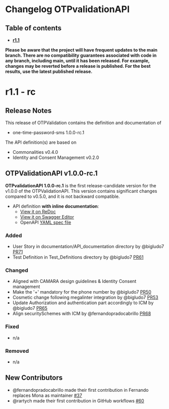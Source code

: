 # Changelog OTPvalidationAPI


## Table of contents

- **[r1.1](#r11)**


**Please be aware that the project will have frequent updates to the main branch. There are no compatibility guarantees associated with code in any branch, including main, until it has been released. For example, changes may be reverted before a release is published. For the best results, use the latest published release.**



# r1.1 - rc

## Release Notes

This release of OTPValidation contains the definition and documentation of
* one-time-password-sms 1.0.0-rc.1

The API definition(s) are based on
* Commonalities v0.4.0
* Identity and Consent Management v0.2.0


## OTPValidationAPI v1.0.0-rc.1


**OTPvalidationAPI 1.0.0-rc.1** is the first release-candidate version for the v1.0.0 of the OTPValidationAPI.
This version contains significant changes compared to v0.5.0, and it is not backward compatible.

- API definition **with inline documentation**:
  - [View it on ReDoc](https://redocly.github.io/redoc/?url=https://raw.githubusercontent.com/camaraproject/OTPvalidationAPI/r1.1/code/API_definitions/one-time-password-sms.yaml&nocors)
  - [View it on Swagger Editor](https://editor.swagger.io/?url=https://raw.githubusercontent.com/camaraproject/OTPvalidationAPI/r1.1/code/API_definitions/one-time-password-sms.yaml)
  - OpenAPI [YAML spec file](https://github.com/camaraproject/OTPvalidationAPI/blob/r1.1/code/API_definitions/one-time-password-sms.yaml)
    

### Added

* User Story in documentation/API_documentation directory by @bigludo7 [PR71](https://github.com/camaraproject/OTPvalidationAPI/pull/71)
* Test Definition in Test_Definitions directory by @bigludo7 [PR61](https://github.com/camaraproject/OTPvalidationAPI/pull/61)

### Changed

* Aligned with CAMARA design guidelines & Identity Consent management
* Make the '+' mandatory for the phone number by @bigludo7 [PR50](https://github.com/camaraproject/OTPvalidationAPI/pull/50)
* Cosmetic change following megalinter integration by @bigludo7 [PR53](https://github.com/camaraproject/OTPvalidationAPI/pull/53)
* Update Authorization and authentication part accordingly to ICM by @bigludo7 [PR65](https://github.com/camaraproject/OTPvalidationAPI/pull/65)
* Align securitySchemes with ICM by @fernandopradocabrillo [PR68](https://github.com/camaraproject/OTPvalidationAPI/pull/68)

### Fixed

* n/a

### Removed

* n/a

## New Contributors 

- @fernandopradocabrillo made their first contribution in Fernando replaces Mona as maintainer [#37](https://github.com/camaraproject/OTPvalidationAPI/pull/37)
- @rartych made their first contribution in GitHub workflows [#60](https://github.com/camaraproject/OTPvalidationAPI/pull/60)


